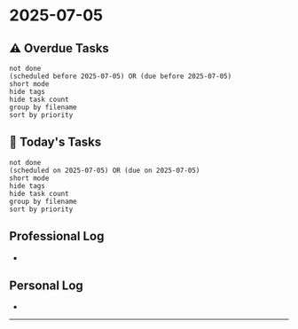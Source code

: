 # 2025-07-05

## ⚠️ Overdue Tasks
```tasks
not done
(scheduled before 2025-07-05) OR (due before 2025-07-05)
short mode
hide tags
hide task count
group by filename
sort by priority
```

## 📅 Today's Tasks
```tasks
not done
(scheduled on 2025-07-05) OR (due on 2025-07-05)
short mode
hide tags
hide task count
group by filename
sort by priority
```

## Professional Log
- 

## Personal Log
- 

---
